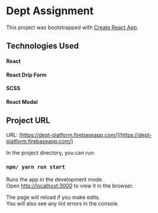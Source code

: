 


# Dept Assignment 
This project was bootstrapped with [Create React App](https://github.com/facebook/create-react-app).

## Technologies Used

#### React
#### React Drip Form
#### SCSS
#### React Modal

## Project URL 

 URL:  [https://dept-platform.firebaseapp.com/](https://dept-platform.firebaseapp.com/)


In the project directory, you can run:

### `npm/ yarn run start`

Runs the app in the development mode.<br>
Open [http://localhost:3000](http://localhost:3000) to view it in the browser.

The page will reload if you make edits.<br>
You will also see any lint errors in the console.




